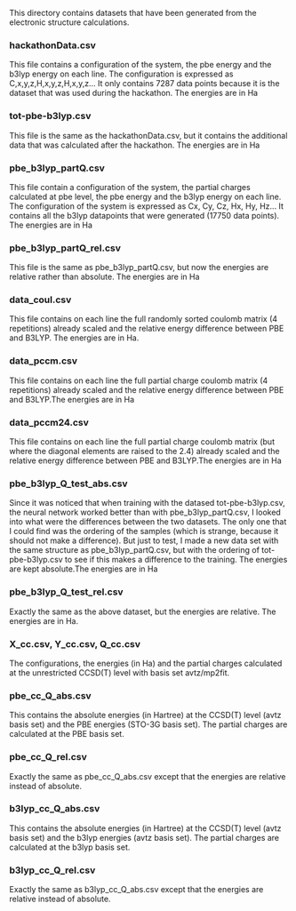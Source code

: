 This directory contains datasets that have been generated from the electronic structure calculations.

### hackathonData.csv

This file contains a configuration of the system, the pbe energy and the b3lyp energy on each line. The configuration is expressed as C,x,y,z,H,x,y,z,H,x,y,z...
It only contains 7287 data points because it is the dataset that was used during the hackathon. The energies are in Ha 

### tot-pbe-b3lyp.csv

This file is the same as the hackathonData.csv, but it contains the additional data that was calculated after the hackathon. The energies are in Ha 

### pbe_b3lyp_partQ.csv

This file contain a configuration of the system, the partial charges calculated at pbe level, the pbe energy and the b3lyp energy on each line. The configuration of the system is expressed as Cx, Cy, Cz, Hx, Hy, Hz...
It contains all the b3lyp datapoints that were generated (17750 data points). The energies are in Ha 

### pbe_b3lyp_partQ_rel.csv

This file is the same as pbe_b3lyp_partQ.csv, but now the energies are relative rather than absolute. The energies are in Ha 

### data_coul.csv

This file contains on each line the full randomly sorted coulomb matrix (4 repetitions) already scaled and the relative energy difference between PBE and B3LYP. The energies are in Ha.

### data_pccm.csv

This file contains on each line the full partial charge coulomb matrix (4 repetitions) already scaled and the relative energy difference between PBE and B3LYP.The energies are in Ha

### data_pccm24.csv

This file contains on each line the full partial charge coulomb matrix (but where the diagonal elements are raised to the 2.4) already scaled and the relative energy difference between PBE and B3LYP.The energies are in Ha

### pbe_b3lyp_Q_test_abs.csv

Since it was noticed that when training with the datased tot-pbe-b3lyp.csv, the neural network worked better than with pbe_b3lyp_partQ.csv, I looked into what were the differences between the two datasets. The only one that I could find was the ordering of the samples (which is strange, because it should not make a difference). But just to test, I made a new data set with the same structure as pbe_b3lyp_partQ.csv, but with the ordering of tot-pbe-b3lyp.csv to see if this makes a difference to the training. The energies are kept absolute.The energies are in Ha 

### pbe_b3lyp_Q_test_rel.csv

Exactly the same as the above dataset, but the energies are relative. The energies are in Ha.

### X_cc.csv, Y_cc.csv, Q_cc.csv
The configurations, the energies (in Ha) and the partial charges calculated at the unrestricted CCSD(T) level with basis set avtz/mp2fit.

### pbe_cc_Q_abs.csv

This contains the absolute energies (in Hartree) at the CCSD(T) level (avtz basis set) and the PBE energies (STO-3G basis set). The partial charges are calculated at the PBE basis set.

### pbe_cc_Q_rel.csv

Exactly the same as pbe_cc_Q_abs.csv except that the energies are relative instead of absolute.

### b3lyp_cc_Q_abs.csv

This contains the absolute energies (in Hartree) at the CCSD(T) level (avtz basis set) and the b3lyp energies (avtz basis set). The partial charges are calculated at the b3lyp basis set.

### b3lyp_cc_Q_rel.csv

Exactly the same as b3lyp_cc_Q_abs.csv except that the energies are relative instead of absolute.